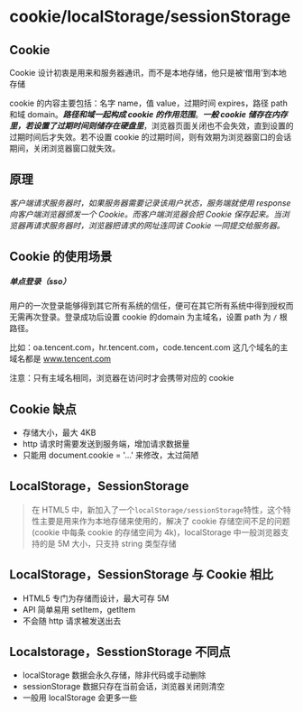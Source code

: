 # cookie/localStorage/sessionStorage

## Cookie

Cookie 设计初衷是用来和服务器通讯，而不是本地存储，他只是被‘借用’到本地存储

cookie 的内容主要包括：名字 name，值 value，过期时间 expires，路径 path 和域 domain。***路径和域一起构成 cookie 的作用范围***。***一般 cookie 储存在内存里，若设置了过期时间则储存在硬盘里***，浏览器页面关闭也不会失效，直到设置的过期时间后才失效。若不设置 cookie 的过期时间，则有效期为浏览器窗口的会话期间，关闭浏览器窗口就失效。

## 原理

*客户端请求服务器时，如果服务器需要记录该用户状态，服务端就使用 response 向客户端浏览器颁发一个 Cookie。而客户端浏览器会把 Cookie 保存起来。当浏览器再请求服务器时，浏览器把请求的网址连同该 Cookie 一同提交给服务器。*

## Cookie 的使用场景

##### 单点登录（sso）

用户的一次登录能够得到其它所有系统的信任，便可在其它所有系统中得到授权而无需再次登录。登录成功后设置 cookie 的domain 为主域名，设置 path 为 `/` 根路径。

比如：oa.tencent.com，hr.tencent.com，code.tencent.com 这几个域名的主域名都是 www.tencent.com 

注意：只有主域名相同，浏览器在访问时才会携带对应的 cookie

## Cookie 缺点

- 存储大小，最大 4KB
- http 请求时需要发送到服务端，增加请求数据量
- 只能用 document.cookie = '...' 来修改，太过简陋

## LocalStorage，SessionStorage

> 在 HTML5 中，新加入了一个`localStorage/sessionStorage`特性，这个特性主要是用来作为本地存储来使用的，解决了 cookie 存储空间不足的问题(cookie 中每条 cookie 的存储空间为 4k)，localStorage 中一般浏览器支持的是 5M 大小，只支持 string 类型存储

## LocalStorage，SessionStorage 与 Cookie 相比

- HTML5 专门为存储而设计，最大可存 5M
- API 简单易用 setItem，getItem
- 不会随 http 请求被发送出去

## Localstorage，SesstionStorage 不同点

- localStorage 数据会永久存储，除非代码或手动删除
- sessionStorage 数据只存在当前会话，浏览器关闭则清空
- 一般用 localStorage 会更多一些
